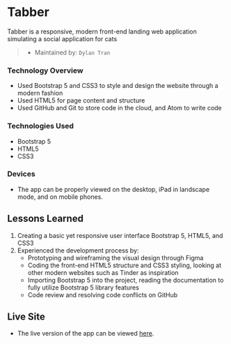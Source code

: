 # Tabber

Tabber is a responsive, modern front-end landing web application simulating a social application for cats

> * Maintained by: `Dylan Tran`

### Technology Overview

* Used Bootstrap 5 and CSS3 to style and design the website through a modern fashion
* Used HTML5 for page content and structure
* Used GitHub and Git to store code in the cloud, and Atom to write code


### Technologies Used

* Bootstrap 5
* HTML5
* CSS3

### Devices
* The app can be properly viewed on the desktop, iPad in landscape mode, and on mobile phones.

## Lessons Learned
  1. Creating a basic yet responsive user interface Bootstrap 5, HTML5, and CSS3
  2. Experienced the development process by:
     * Prototyping and wireframing the visual design through Figma
     * Coding the front-end HTML5 structure and CSS3 styling, looking at other modern websites such as Tinder as inspiration
     * Importing Bootstrap 5 into the project, reading the documentation to fully utilize Bootstrap 5 library features
     * Code review and resolving code conflicts on GitHub

## Live Site
* The live version of the app can be viewed [here](https://dylan-n-tran.github.io/Tabber/).
